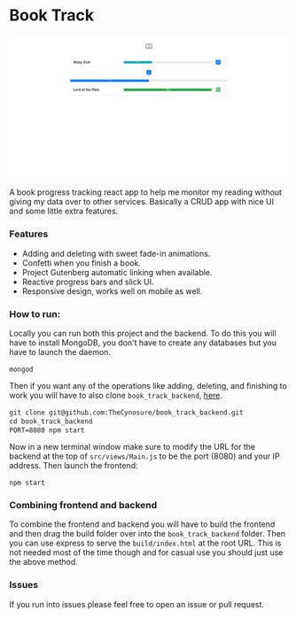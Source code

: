 # Book Track

![Book track UI image](doc/BookTrackUI.png)

A book progress tracking react app to help me monitor my reading without giving my data over to other services. Basically a CRUD app with nice UI and some little extra features.

### Features
- Adding and deleting with sweet fade-in animations.
- Confetti when you finish a book.
- Project Gutenberg automatic linking when available.
- Reactive progress bars and slick UI.
- Responsive design, works well on mobile as well.

### How to run:

Locally you can run both this project and the backend. To do this you will have to install MongoDB, you don't have to create any databases but you have to launch the daemon.

```
mongod
```

Then if you want any of the operations like adding, deleting, and finishing to work you will have to also clone `book_track_backend`, [here](https://github.com/TheCynosure/book_track_backend).

```
git clone git@github.com:TheCynosure/book_track_backend.git
cd book_track_backend
PORT=8080 npm start
```

Now in a new terminal window make sure to modify the URL for the backend at the top of `src/views/Main.js` to be the port (8080) and your IP address. Then launch the frontend:

```
npm start
```

### Combining frontend and backend

To combine the frontend and backend you will have to build the frontend and then drag the build folder over into the `book_track_backend` folder. Then you can use express to serve the `build/index.html` at the root URL. This is not needed most of the time though and for casual use you should just use the above method.

### Issues

If you run into issues please feel free to open an issue or pull request. 
